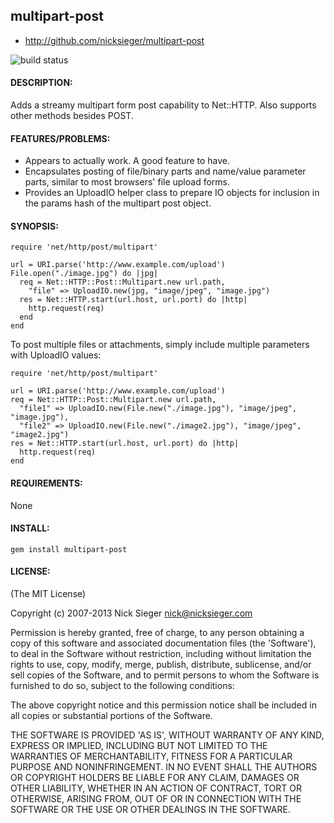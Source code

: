 ## multipart-post

* http://github.com/nicksieger/multipart-post

![build status](https://travis-ci.org/nicksieger/multipart-post.png)

#### DESCRIPTION:

Adds a streamy multipart form post capability to Net::HTTP. Also
supports other methods besides POST.

#### FEATURES/PROBLEMS:

* Appears to actually work. A good feature to have.
* Encapsulates posting of file/binary parts and name/value parameter parts, similar to
  most browsers' file upload forms.
* Provides an UploadIO helper class to prepare IO objects for inclusion in the params
  hash of the multipart post object.

#### SYNOPSIS:

    require 'net/http/post/multipart'

    url = URI.parse('http://www.example.com/upload')
    File.open("./image.jpg") do |jpg|
      req = Net::HTTP::Post::Multipart.new url.path,
        "file" => UploadIO.new(jpg, "image/jpeg", "image.jpg")
      res = Net::HTTP.start(url.host, url.port) do |http|
        http.request(req)
      end
    end

To post multiple files or attachments, simply include multiple parameters with
UploadIO values:

    require 'net/http/post/multipart'

    url = URI.parse('http://www.example.com/upload')
    req = Net::HTTP::Post::Multipart.new url.path,
      "file1" => UploadIO.new(File.new("./image.jpg"), "image/jpeg", "image.jpg"),
      "file2" => UploadIO.new(File.new("./image2.jpg"), "image/jpeg", "image2.jpg")
    res = Net::HTTP.start(url.host, url.port) do |http|
      http.request(req)
    end

#### REQUIREMENTS:

None

#### INSTALL:

    gem install multipart-post

#### LICENSE:

(The MIT License)

Copyright (c) 2007-2013 Nick Sieger <nick@nicksieger.com>

Permission is hereby granted, free of charge, to any person obtaining
a copy of this software and associated documentation files (the
'Software'), to deal in the Software without restriction, including
without limitation the rights to use, copy, modify, merge, publish,
distribute, sublicense, and/or sell copies of the Software, and to
permit persons to whom the Software is furnished to do so, subject to
the following conditions:

The above copyright notice and this permission notice shall be
included in all copies or substantial portions of the Software.

THE SOFTWARE IS PROVIDED 'AS IS', WITHOUT WARRANTY OF ANY KIND,
EXPRESS OR IMPLIED, INCLUDING BUT NOT LIMITED TO THE WARRANTIES OF
MERCHANTABILITY, FITNESS FOR A PARTICULAR PURPOSE AND NONINFRINGEMENT.
IN NO EVENT SHALL THE AUTHORS OR COPYRIGHT HOLDERS BE LIABLE FOR ANY
CLAIM, DAMAGES OR OTHER LIABILITY, WHETHER IN AN ACTION OF CONTRACT,
TORT OR OTHERWISE, ARISING FROM, OUT OF OR IN CONNECTION WITH THE
SOFTWARE OR THE USE OR OTHER DEALINGS IN THE SOFTWARE.
